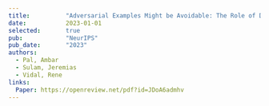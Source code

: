 ```yaml
---
title:          "Adversarial Examples Might be Avoidable: The Role of Data Concentration in Adversarial Robustness"
date:           2023-01-01
selected:       true
pub:            "NeurIPS"
pub_date:       "2023"
authors:
  - Pal, Ambar
  - Sulam, Jeremias
  - Vidal, Rene
links:
  Paper: https://openreview.net/pdf?id=JDoA6admhv
---
```

